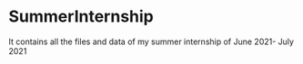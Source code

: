 # SummerInternship
It contains all the files and data of my summer internship of June 2021- July 2021

